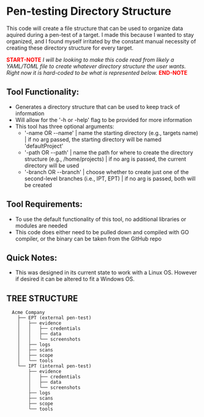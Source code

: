 # Pen-testing Directory Structure

This code will create a file structure that can be used to organize data aquired during a pen-test of a target.
I made this because I wanted to stay organized, and I found myself irritated by the constant manual necessity of creating these directory structure for every target.

<span style="color:red">**START-NOTE**</span> _I will be looking to make this code read from likely a YAML/TOML file to create whatever directory structure the user wants. Right now it is hard-coded to be what is represented below._ <span style="color:red">**END-NOTE**</span>

## Tool Functionality:

- Generates a directory structure that can be used to keep track of information
- Will allow for the '-h or -help' flag to be provided for more information
- This tool has three optional arguments:
  - '-name OR --name' | name the starting directory (e.g., targets name) | if no arg passed, the starting directory will be named 'defaultProject'
  - '-path OR --path' | name the path for where to create the directory structure (e.g., /home/projects) | if no arg is passed, the current directory will be used
  - '-branch OR --branch' | choose whether to create just one of the second-level branches (i.e., IPT, EPT) | if no arg is passed, both will be created

## Tool Requirements:

- To use the default functionality of this tool, no additional libraries or modules are needed
- This code does either need to be pulled down and compiled with GO compiler, or the binary can be taken from the GitHub repo

## Quick Notes:

- This was designed in its current state to work with a Linux OS. However if desired it can be altered to fit a Windows OS.

## TREE STRUCTURE

```
  Acme Company
    ├── EPT (external pen-test)
    │   ├── evidence
    │   │   ├── credentials
    │   │   ├── data
    │   │   └── screenshots
    │   ├── logs
    │   ├── scans
    │   ├── scope
    │   └── tools
    └── IPT (internal pen-test)
        ├── evidence
        │   ├── credentials
        │   ├── data
        │   └── screenshots
        ├── logs
        ├── scans
        ├── scope
        └── tools

```
